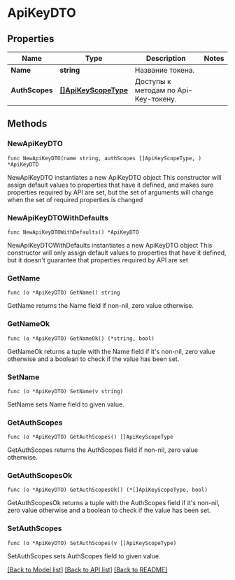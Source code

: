 # ApiKeyDTO

## Properties

Name | Type | Description | Notes
------------ | ------------- | ------------- | -------------
**Name** | **string** | Название токена. | 
**AuthScopes** | [**[]ApiKeyScopeType**](ApiKeyScopeType.md) | Доступы к методам по Api-Key-токену. | 

## Methods

### NewApiKeyDTO

`func NewApiKeyDTO(name string, authScopes []ApiKeyScopeType, ) *ApiKeyDTO`

NewApiKeyDTO instantiates a new ApiKeyDTO object
This constructor will assign default values to properties that have it defined,
and makes sure properties required by API are set, but the set of arguments
will change when the set of required properties is changed

### NewApiKeyDTOWithDefaults

`func NewApiKeyDTOWithDefaults() *ApiKeyDTO`

NewApiKeyDTOWithDefaults instantiates a new ApiKeyDTO object
This constructor will only assign default values to properties that have it defined,
but it doesn't guarantee that properties required by API are set

### GetName

`func (o *ApiKeyDTO) GetName() string`

GetName returns the Name field if non-nil, zero value otherwise.

### GetNameOk

`func (o *ApiKeyDTO) GetNameOk() (*string, bool)`

GetNameOk returns a tuple with the Name field if it's non-nil, zero value otherwise
and a boolean to check if the value has been set.

### SetName

`func (o *ApiKeyDTO) SetName(v string)`

SetName sets Name field to given value.


### GetAuthScopes

`func (o *ApiKeyDTO) GetAuthScopes() []ApiKeyScopeType`

GetAuthScopes returns the AuthScopes field if non-nil, zero value otherwise.

### GetAuthScopesOk

`func (o *ApiKeyDTO) GetAuthScopesOk() (*[]ApiKeyScopeType, bool)`

GetAuthScopesOk returns a tuple with the AuthScopes field if it's non-nil, zero value otherwise
and a boolean to check if the value has been set.

### SetAuthScopes

`func (o *ApiKeyDTO) SetAuthScopes(v []ApiKeyScopeType)`

SetAuthScopes sets AuthScopes field to given value.



[[Back to Model list]](../README.md#documentation-for-models) [[Back to API list]](../README.md#documentation-for-api-endpoints) [[Back to README]](../README.md)


